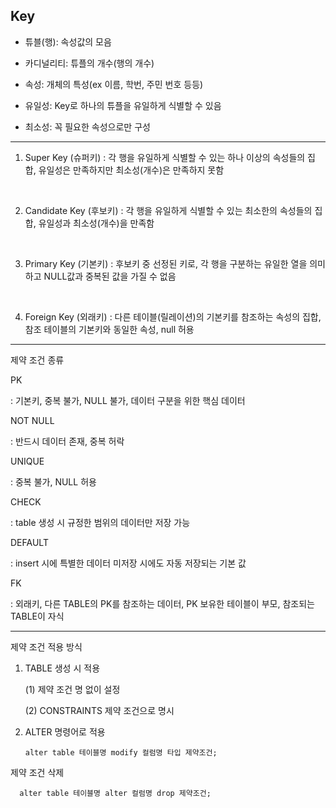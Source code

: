 Key
--- 

+ 튜블(행): 속성값의 모음


+ 카디널리티: 튜플의 개수(행의 개수)


+ 속성: 개체의 특성(ex 이름, 학번, 주민 번호 등등)


+ 유일성: Key로 하나의 튜플을 유일하게 식별할 수 있음


+ 최소성: 꼭 필요한 속성으로만 구성
----


1. Super Key (슈퍼키)
   : 각 행을 유일하게 식별할 수 있는 하나 이상의 속성들의 집합, 유일성은 만족하지만 최소성(개수)은 만족하지 못함

<br>

2. Candidate Key (후보키)
   : 각 행을 유일하게 식별할 수 있는 최소한의 속성들의 집합, 유일성과 최소성(개수)을 만족함

<br>

3. Primary Key (기본키)
   : 후보키 중 선정된 키로, 각 행을 구분하는 유일한 열을 의미하고 NULL값과 중복된 값을 가질 수 없음

<br>

4.  Foreign Key (외래키)
   : 다른 테이블(릴레이션)의 기본키를 참조하는 속성의 집합, 참조 테이블의 기본키와 동일한 속성, null 허용 

----

제약 조건 종류

PK

: 기본키, 중복 불가, NULL 불가, 데이터 구분을 위한 핵심 데이터 

NOT NULL

: 반드시 데이터 존재, 중복 허락

UNIQUE

: 중복 불가, NULL 허용

CHECK

: table 생성 시 규정한 범위의 데이터만 저장 가능

DEFAULT

: insert 시에 특별한 데이터 미저장 시에도 자동 저장되는 기본 값

FK

: 외래키, 다른 TABLE의 PK를 참조하는 데이터, PK 보유한 테이블이 부모, 참조되는 TABLE이 자식

---

제약 조건 적용 방식

1. TABLE 생성 시 적용

   (1) 제약 조건 명 없이 설정
   
   (2) CONSTRAINTS 제약 조건으로 명시

3. ALTER 명령어로 적용

       alter table 테이블명 modify 컬럼명 타입 제약조건;

제약 조건 삭제

      alter table 테이블명 alter 컬럼명 drop 제약조건;
   
